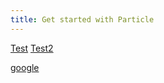 ```yaml
---
title: Get started with Particle
---
```


<a href="test.html">Test</a>
<a href="test2.html">Test2</a>

[google](http://www.google.com)
